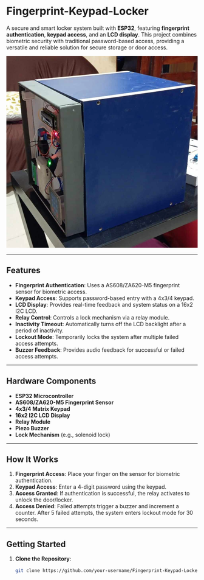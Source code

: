 # Fingerprint-Keypad-Locker

A secure and smart locker system built with **ESP32**, featuring **fingerprint authentication**, **keypad access**, and an **LCD display**. This project combines biometric security with traditional password-based access, providing a versatile and reliable solution for secure storage or door access.

<div align="center">
  <img src="images/preview.png" alt="Project Preview" width="600">
</div>

---

## Features

- **Fingerprint Authentication**: Uses a AS608/ZA620-M5 fingerprint sensor for biometric access.
- **Keypad Access**: Supports password-based entry with a 4x3/4 keypad.
- **LCD Display**: Provides real-time feedback and system status on a 16x2 I2C LCD.
- **Relay Control**: Controls a lock mechanism via a relay module.
- **Inactivity Timeout**: Automatically turns off the LCD backlight after a period of inactivity.
- **Lockout Mode**: Temporarily locks the system after multiple failed access attempts.
- **Buzzer Feedback**: Provides audio feedback for successful or failed access attempts.

---

## Hardware Components

- **ESP32 Microcontroller**
- **AS608/ZA620-M5 Fingerprint Sensor**
- **4x3/4 Matrix Keypad**
- **16x2 I2C LCD Display**
- **Relay Module**
- **Piezo Buzzer**
- **Lock Mechanism** (e.g., solenoid lock)

---

## How It Works

1. **Fingerprint Access**: Place your finger on the sensor for biometric authentication.
2. **Keypad Access**: Enter a 4-digit password using the keypad.
3. **Access Granted**: If authentication is successful, the relay activates to unlock the door/locker.
4. **Access Denied**: Failed attempts trigger a buzzer and increment a counter. After 5 failed attempts, the system enters lockout mode for 30 seconds.

---

## Getting Started

1. **Clone the Repository**:
   ```bash
   git clone https://github.com/your-username/Fingerprint-Keypad-Locker.git
